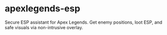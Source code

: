 # apexlegends-esp
Secure ESP assistant for Apex Legends. Get enemy positions, loot ESP, and safe visuals via non-intrusive overlay. 
